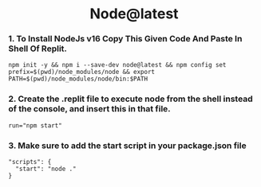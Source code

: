 <h1 align='center'> Node@latest </h1> 

### 1. To Install NodeJs v16 Copy This Given Code And Paste In Shell Of Replit.

```
npm init -y && npm i --save-dev node@latest && npm config set prefix=$(pwd)/node_modules/node && export PATH=$(pwd)/node_modules/node/bin:$PATH
```

### 2. Create the .replit file to execute node from the shell instead of the console, and insert this in that file.

```
run="npm start"
```

### 3. Make sure to add the start script in your package.json file

```
"scripts": {
  "start": "node ."
}
```
